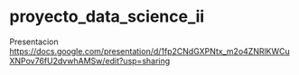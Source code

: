 # proyecto_data_science_ii

Presentacion
https://docs.google.com/presentation/d/1fp2CNdGXPNtx_m2o4ZNRlKWCuXNPov76fU2dvwhAMSw/edit?usp=sharing
